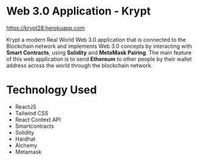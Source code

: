 # Web 3.0 Application - Krypt
https://krypt28.herokuapp.com  
  
Krypt a modern Real World Web 3.0 application that is connected to the Blockchain network and implements Web 3.0 concepts by interacting with **Smart Contracts**, using **Solidity** and **MetaMask Pairing**. The main feature of this web application is to send **Ethereum** to other people by their wallet address across the world through the blockchain network.

# Technology Used
- ReactJS
- Tailwind CSS
- React Context API
- Smartcontracts
- Solidity
- Hardhat
- Alchemy
- Metamask
